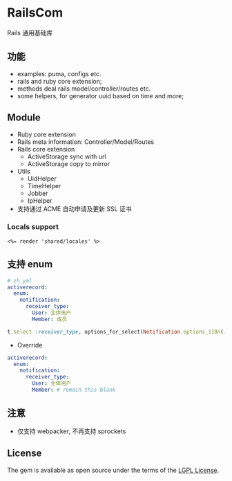 # RailsCom

Rails 通用基础库

## 功能

* examples: puma, configs etc.
* rails and ruby core extension;
* methods deal rails model/controller/routes etc.
* some helpers, for generator uuid based on time and more;

## Module

* Ruby core extension
* Rails meta information: Controller/Model/Routes
* Rails core extension
  * ActiveStorage sync with url
  * ActiveStorage copy to mirror
* Utils
  * UidHelper
  * TimeHelper
  * Jobber
  * IpHelper
* 支持通过 ACME 自动申请及更新 SSL 证书
  
### Locals support

```erb
<%= render 'shared/locales' %>
```

## 支持 enum

```yaml
# zh.yml
activerecord:
  enum:
    notification:
      receiver_type:
        User: 全体用户
        Member: 成员
```

```ruby
t.select :receiver_type, options_for_select(Notification.options_i18n(:receiver_type))
```

* Override

```yaml
activerecord:
  enum:
    notification:
      receiver_type:
        User: 全体用户
        Member: # remain this blank
```

## 注意

* 仅支持 webpacker, 不再支持 sprockets

## License

The gem is available as open source under the terms of the [LGPL License](https://opensource.org/licenses/LGPL-3.0).
